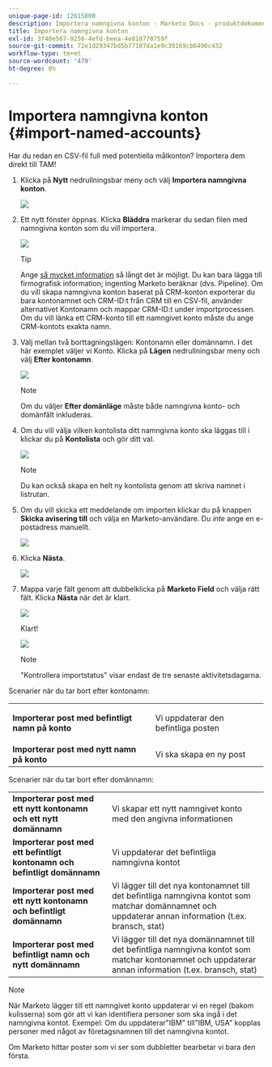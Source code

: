 ```yaml
---
unique-page-id: 12615800
description: Importera namngivna konton - Marketo Docs - produktdokumentation
title: Importera namngivna konton
exl-id: 3f40e567-9256-4efd-beea-4e818770759f
source-git-commit: 72e1d29347bd5b77107da1e9c30169cb6490c432
workflow-type: tm+mt
source-wordcount: '479'
ht-degree: 0%

---
```


# Importera namngivna konton {#import-named-accounts}

Har du redan en CSV-fil full med potentiella målkonton? Importera dem direkt till TAM!

1. Klicka på **Nytt** nedrullningsbar meny och välj **Importera namngivna konton**.

   ![](assets/inaone.png)

1. Ett nytt fönster öppnas. Klicka **Bläddra** markerar du sedan filen med namngivna konton som du vill importera.

   ![](assets/inatwo.png)

   >[!TIP]
   >
   >Ange [så mycket information](/help/marketo/product-docs/target-account-management/target/named-accounts/named-account-overview.md#named-account-attributes) så långt det är möjligt. Du kan bara lägga till firmografisk information; ingenting Marketo beräknar (dvs. Pipeline). Om du vill skapa namngivna konton baserat på CRM-konton exporterar du bara kontonamnet och CRM-ID:t från CRM till en CSV-fil, använder alternativet Kontonamn och mappar CRM-ID:t under importprocessen. Om du vill länka ett CRM-konto till ett namngivet konto måste du ange CRM-kontots exakta namn.

1. Välj mellan två borttagningslägen: Kontonamn eller domännamn. I det här exemplet väljer vi Konto. Klicka på **Lägen** nedrullningsbar meny och välj **Efter kontonamn**.

   ![](assets/inathree.png)

   >[!NOTE]
   >
   >Om du väljer **Efter domänläge** måste både namngivna konto- och domänfält inkluderas.

1. Om du vill välja vilken kontolista ditt namngivna konto ska läggas till i klickar du på **Kontolista** och gör ditt val.

   ![](assets/inafour.png)

   >[!NOTE]
   >
   >Du kan också skapa en helt ny kontolista genom att skriva namnet i listrutan.

1. Om du vill skicka ett meddelande om importen klickar du på knappen **Skicka avisering till** och välja en Marketo-användare. Du _inte_ ange en e-postadress manuellt.

   ![](assets/inafive-2.png)

1. Klicka **Nästa**.

   ![](assets/inasix-2.png)

1. Mappa varje fält genom att dubbelklicka på **Marketo Field** och välja rätt fält. Klicka **Nästa** när det är klart.

   ![](assets/inaseven.png)

   Klart!

   ![](assets/inanine.png)

   >[!NOTE]
   >
   >&quot;Kontrollera importstatus&quot; visar endast de tre senaste aktivitetsdagarna.

Scenarier när du tar bort efter kontonamn:

<table> 
 <tbody> 
  <tr> 
   <td><strong>Importerar post med befintligt namn på konto</strong></td> 
   <td><p>Vi uppdaterar den befintliga posten</p></td> 
  </tr> 
  <tr> 
   <td><strong>Importerar post med nytt namn på konto</strong></td> 
   <td>Vi ska skapa en ny post</td> 
  </tr> 
 </tbody> 
</table>

Scenarier när du tar bort efter domännamn:

<table> 
 <tbody> 
  <tr> 
   <td><strong>Importerar post med ett nytt kontonamn och ett nytt domännamn</strong></td> 
   <td>Vi skapar ett nytt namngivet konto med den angivna informationen</td> 
  </tr> 
  <tr> 
   <td><strong>Importerar post med ett befintligt kontonamn och befintligt domännamn</strong></td> 
   <td>Vi uppdaterar det befintliga namngivna kontot</td> 
  </tr> 
   <tr> 
   <td><strong>Importerar post med ett nytt kontonamn och befintligt domännamn</strong></td> 
   <td>Vi lägger till det nya kontonamnet till det befintliga namngivna kontot som matchar domännamnet och uppdaterar annan information (t.ex. bransch, stat)</td> 
  </tr> 
  <tr> 
   <td><strong>Importerar post med befintligt namn och nytt domännamn</strong></td> 
   <td>Vi lägger till det nya domännamnet till det befintliga namngivna kontot som matchar kontonamnet och uppdaterar annan information (t.ex. bransch, stat)</td> 
  </tr> 
 </tbody> 
</table>

>[!NOTE]
>
>När Marketo lägger till ett namngivet konto uppdaterar vi en regel (bakom kulisserna) som gör att vi kan identifiera personer som ska ingå i det namngivna kontot. Exempel: Om du uppdaterar&quot;IBM&quot; till&quot;IBM, USA&quot; kopplas personer med något av företagsnamnen till det namngivna kontot.

Om Marketo hittar poster som vi ser som dubbletter bearbetar vi bara den första.
